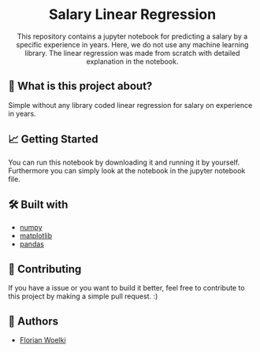 <h1 align="center">Salary Linear Regression</h1>

<p align="center">
This repository contains a jupyter notebook for predicting a salary by a specific experience in years.
Here, we do not use any machine learning library. The linear regression was made from scratch with detailed
explanation in the notebook.
</p>


## 🤔 What is this project about?

Simple without any library coded linear regression for salary on experience in years.


## 📈 Getting Started

You can run this notebook by downloading it and running it by yourself.
Furthermore you can simply look at the notebook in the jupyter notebook file.


## 🛠 Built with
- [numpy](https://numpy.org/)
- [matplotlib](https://matplotlib.org/)
- [pandas](https://pandas.pydata.org/)


## 🤝 Contributing

If you have a issue or you want to build it better, feel free to contribute to this project by making a simple
pull request. :)


## 🤠 Authors
- [Florian Woelki](https://florianwoelki.com)

